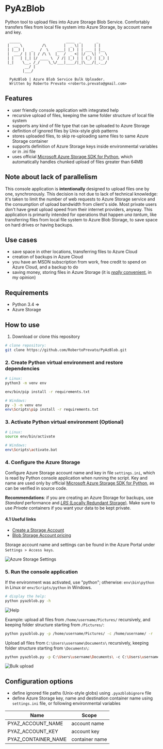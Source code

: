 # PyAzBlob
Python tool to upload files into Azure Storage Blob Service. Comfortably transfers files from local file system into Azure Storage, by account name and key.

```
  _____                     ____  _       _                
 |  __ \         /\        |  _ \| |     | |               
 | |__) |   _   /  \    ___| |_) | | ___ | |__             
 |  ___/ | | | / /\ \  |_  /  _ <| |/ _ \| '_ \            
 | |   | |_| |/ ____ \  / /| |_) | | (_) | |_) |           
 |_|    \__, /_/    \_\/___|____/|_|\___/|_.__/            
         __/ |                                             
        |___/                                              
                                                           
  PyAzBlob | Azure Blob Service Bulk Uploader.             
  Written by Roberto Prevato <roberto.prevato@gmail.com>   
```

## Features
* user friendly console application with integrated help
* recursive upload of files, keeping the same folder structure of local file system
* supports any kind of file type that can be uploaded to Azure Storage
* definition of ignored files by Unix-style glob patterns
* stores uploaded files, to skip re-uploading same files to same Azure Storage container
* supports definition of Azure Storage keys inside environmental variables or in .ini file
* uses official [Microsoft Azure Storage SDK for Python](https://github.com/Azure/azure-storage-python), which automatically handles chunked upload of files greater than 64MB

## Note about lack of parallelism
This console application is **intentionally** designed to upload files one by one, synchronously. This decision is not due to lack of technical knowledge: it's taken to limit the number of web requests to Azure Storage service and the consumption of upload bandwidth from client's side. Most private users don't have great upload speed from their internet providers, anyway. This application is primarily intended for operations that happen _una tantum_, like transferring files from local file system to Azure Blob Storage, to save space on hard drives or having backups.

## Use cases
* save space in other locations, transferring files to Azure Cloud 
* creation of backups in Azure Cloud
* you have an MSDN subscription from work, free credit to spend on Azure Cloud, and a backup to do
* saving money, storing files in Azure Storage (it is [*really* convenient](https://azure.microsoft.com/en-us/pricing/details/storage/blobs/), in my opinion)

## Requirements
* Python 3.4 =>
* Azure Storage

## How to use
1. Download or clone this repository
```bash
# clone repository:
git clone https://github.com/RobertoPrevato/PyAzBlob.git
```

### 2. Create Python virtual environment and restore dependencies

```bash
# Linux:
python3 -m venv env

env/bin/pip install -r requirements.txt
```

```bash
# Windows:
py -3 -m venv env
env\Scripts\pip install -r requirements.txt
```

### 3. Activate Python virtual environment (Optional)

```bash
# Linux:
source env/bin/activate
```

```bash
# Windows:
env\Scripts\activate.bat
```

### 4. Configure the Azure Storage

Configure Azure Storage account name and key in file `settings.ini`, which is read by Python console application when running the script. Key and name are used only by official [Microsoft Azure Storage SDK for Python](https://github.com/Azure/azure-storage-python), as can be verified in source code.

**Recommendations**: if you are creating an Azure Storage for backups, use _Standard_ performance and [_LRS_ (Locally Redundant Storage)](https://docs.microsoft.com/en-us/azure/storage/storage-redundancy#locally-redundant-storage). Make sure to use *Private* containers if you want your data to be kept private.

#### 4.1 Useful links
* [Create a Storage Account](https://docs.microsoft.com/en-us/azure/storage/storage-create-storage-account)
* [Blob Storage Account pricing](https://azure.microsoft.com/en-us/pricing/details/storage/blobs/)

Storage account name and settings can be found in the Azure Portal under `Settings > Access keys`.

![Azure Storage Settings](https://gist.githubusercontent.com/RobertoPrevato/9ff1fc2fe8acf15bbbe6094a836697f8/raw/0558d5bbf903e1991f69befb39e9e078f446c50e/azure-storage.jpg)

### 5. Run the console application

If the environment was activated, use "python"; otherwise: `env\bin\python` in Linux or `env/Scripts/python` in Windows.

```bash
# display the help:
python pyazblob.py -h
```

![Help](https://gist.githubusercontent.com/RobertoPrevato/9ff1fc2fe8acf15bbbe6094a836697f8/raw/884083366a9ec2cab55421d9d9392485e1e9faf2/pyazblob-help.png)

Example: upload all files from `/home/username/Pictures/` recursively, and keeping folder structure starting from `/Pictures/`:

```bash
python pyazblob.py -p /home/username/Pictures/ -c /home/username/ -r
```

Upload all files from `C:\Users\username\Documents\` recursively, keeping folder structure starting from `\Documents\`:
```bash
python pyazblob.py -p C:\Users\username\Documents\ -c C:\Users\username\
```

![Bulk upload](https://gist.githubusercontent.com/RobertoPrevato/9ff1fc2fe8acf15bbbe6094a836697f8/raw/0558d5bbf903e1991f69befb39e9e078f446c50e/pyaz-upload.jpg)

## Configuration options
* define ignored file paths (Unix-style globs) using `.pyazblobignore` file
* define Azure Storage key, name and destination container name using `settings.ini` file, or following environmental variables

| Name                | Scope          |
|---------------------|----------------|
| PYAZ_ACCOUNT_NAME   | account name   |
| PYAZ_ACCOUNT_KEY    | account key    |
| PYAZ_CONTAINER_NAME | container name |
